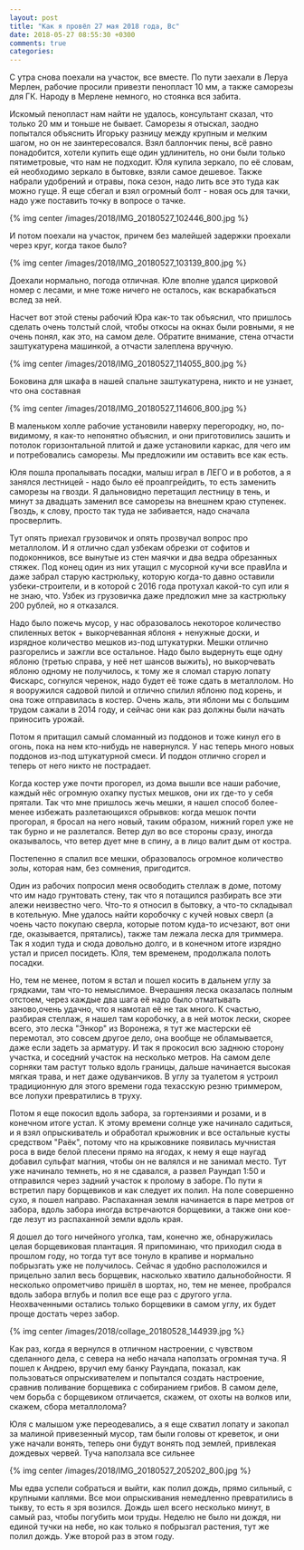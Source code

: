 ```yaml
---
layout: post
title: "Как я провёл 27 мая 2018 года, Вс"
date: 2018-05-27 08:55:30 +0300
comments: true
categories: 
---
```

С утра снова поехали на участок, все вместе. По пути заехали в Леруа Мерлен, рабочие просили привезти пенопласт 10 мм, а также саморезы для ГК. Народу в Мерлене немного, но стоянка вся забита.

Искомый пенопласт нам найти не удалось, консультант сказал, что только 20 мм и тоньше не бывает. Саморезы я отыскал, заодно попытался объяснить Игорьку разницу между крупным и мелким шагом, но он не заинтересовался. Взял баллончик пены, всё равно понадобится, хотели купить еще один удлинитель, но они были только пятиметровые, что нам не подходит. Юля купила зеркало, по её словам, ей необходимо зеркало в бытовке, взяли самое дешевое. Также набрали удобрений и отравы, пока сезон, надо лить все это туда как можно гуще. Я еще сбегал и взял огромный болт - новая ось для тачки, надо уже поставить точку в вопросе о тачке.

{% img center /images/2018/IMG_20180527_102446_800.jpg %}

И потом поехали на участок, причем без малейшей задержки проехали через круг, когда такое было? 

{% img center /images/2018/IMG_20180527_103139_800.jpg %}

Доехали нормально, погода отличная. Юле вполне удался цирковой номер с лесами, и мне тоже ничего не осталось, как вскарабкаться вслед за ней.

Насчет вот этой стены рабочий Юра как-то так объяснил, что пришлось сделать очень толстый слой, чтобы откосы на окнах были ровными, я не очень понял, как это, на самом деле. Обратите внимание, стена отчасти заштукатурена машинкой, а отчасти залеплена вручную.

{% img center /images/2018/IMG_20180527_114055_800.jpg %}

Боковина для шкафа в нашей спальне заштукатурена, никто и не узнает, что она составная

{% img center /images/2018/IMG_20180527_114606_800.jpg %}

В маленьком холле рабочие установили наверху перегородку, но, по-видимому, я как-то непонятно объяснил, и они приготовились зашить и потолок горизонтальной плитой и даже установили каркас, для чего им и потребовались саморезы. Мы предложили им оставить все как есть.

Юля пошла пропалывать посадки, малыш играл в ЛЕГО и в роботов, а я занялся лестницей - надо было её проапгрейдить, то есть заменить саморезы на гвозди. Я дальновидно перетащил лестницу в тень, и минут за двадцать заменил все саморезы на внешнем краю ступенек. Гвоздь, к слову, просто так туда не забивается, надо сначала просверлить. 

Тут опять приехал грузовичок и опять прозвучал вопрос про металлолом. И я отлично сдал узбекам обрезки от софитов и подоконников, все вынутые из стен маячки и два ведра обрезанных стяжек. Под конец один из них утащил с мусорной кучи все правИла и даже забрал старую кастрюльку, которую когда-то давно оставили узбеки-строители, и в которой с 2016 года протухал какой-то суп или я не знаю, что. Узбек из грузовичка даже предложил мне за кастрюльку 200 рублей, но я отказался.
 
Надо было пожечь мусор, у нас образовалось некоторое количество спиленных веток + выкорчеванная яблоня + ненужные доски, и изрядное количество мешков из-под штукатурки. Мешки отлично разгорелись и зажгли все остальное. Надо было выдернуть еще одну яблоню (третью справа, у неё нет шансов выжить), но выкорчевать яблоню одному не получилось, к тому же я сломал старую лопату Фискарс, согнулся черенок, надо будет её тоже сдать в металлолом. Но я вооружился садовой пилой и отлично спилил яблоню под корень, и она тоже отправилась в костер. Очень жаль, эти яблони мы с большим трудом сажали в 2014 году, и сейчас они как раз должны были начать приносить урожай.

Потом я притащил самый сломанный из поддонов и тоже кинул его в огонь, пока на нем кто-нибудь не навернулся. У нас теперь много новых поддонов из-под штукатурной смеси. И поддон отлично сгорел и теперь от него никто не пострадает.

Когда костер уже почти прогорел, из дома вышли все наши рабочие, каждый нёс огромную охапку пустых мешков, они их где-то у себя прятали. Так что мне пришлось жечь мешки, я нашел способ более-менее избежать разлетающихся обрывков: когда мешок почти прогорал, я бросал на него новый, таким образом, нижний горел уже не так бурно и не разлетался. Ветер дул во все стороны сразу, иногда оказывалось, что ветер дует мне в спину, а в лицо валит дым от костра.

Постепенно я спалил все мешки, образовалось огромное количество золы, которая нам, без сомнения, пригодится.

Один из рабочих попросил меня освободить стеллаж в доме, потому что им надо грунтовать стену, так что я потащился разбирать все эти алежи неизвестно чего. Что-то я относил в бытовку, а что-то складывал в котельную. Мне удалось найти коробочку с кучей новых сверл (а чоень часто покупаю сверла, которые потом куда-то исчезают, вот они где, оказывается, прятались), также там лежала леска для триммера. Так я ходил туда и сюда довольно долго, и в конечном итоге изрядно устал и присел посидеть. Юля, тем временем, продолжала полоть посадки.

Но, тем не менее, потом я встал и пошел косить в дальнем углу за грядками, там что-то немыслимое. Вчерашняя леска оказалась полным отстоем, через каждые два шага её надо было отматывать заново,очень удачно, что я намотал её не так много. К счастью, разбирая стеллаж, я нашел там коробочку, а в ней моток лески, скорее всего, это леска "Энкор" из Воронежа, я тут же мастерски её перемотал, это совсем другое дело, она вообще не обламывается, даже если задеть за арматуру. И так я прокосил всю заднюю сторону участка, и соседний участок на несколько метров. На самом деле сорняки там растут только вдоль границы, дальше начинается высокая мягкая трава, и нет даже одуванчиков. В углу за туалетом я устроил традиционную для этого времени года техасскую резню триммером, все лопухи превратились в труху.

Потом я еще покосил вдоль забора, за гортензиями и розами, и в конечном итоге устал. К этому времени солнце уже начинало садиться, и я взял опрыскиватель и обработал крыжовник и все остальные кусты средством "Раёк", потому что на крыжовнике появилась мучнистая роса в виде белой плесени прямо на ягодах, к нему я еще наугад добавил сульфат магния, чтобы он не валялся и не занимал место. Тут уже начинало темнеть, но я не сдавался, а развел Раундап 1:50 и отправился через задний участок к пролому в заборе. По пути я встретил пару борщевиков и как следует их полил. На поле совершенно сухо, я пошел направо. Распаханная земля начинается в паре метров от забора, вдоль забора иногда встречаются борщевики, а также они кое-где лезут из распаханной земли вдоль края.

Я дошел до того ничейного уголка, там, конечно же, обнаружилась целая борщевиковая плантация. Я припоминаю, что приходил сюда в прошлом году, но тогда тут все тонуло в крапиве и нормально побрызгать уже не получилось. Сейчас я удобно расположился и прицельно залил весь борщевик, насколько хватило дальнобойности. Я несколько опрометчиво пришёл в шортах, но, тем не менее, пробрался вдоль забора вглубь и полил все еще раз с другого угла. Неохваченными остались только борщевики в самом углу, их будет проще достать через забор.

{% img center /images/2018/collage_20180528_144939.jpg %}

Как раз, когда я вернулся в отличном настроении, с чувством сделанного дела, с севера на небо начала наползать огромная туча. Я пошел к Андрею, вручил ему банку Раундапа, показал, как пользоваться опрыскивателем и попытался создать настроение, сравнив поливание борщевика с собиранием грибов. В самом деле, чем борьба с борщевиком отличается, скажем, от охоты на волков или, скажем, сбора металлолома? 

Юля с малышом уже переодевались, а я еще схватил лопату и закопал за малиной привезенный мусор, там были головы от креветок, и они уже начали вонять, теперь они будут вонять под землей, привлекая дождевых червей. Туча наползала все сильнее

{% img center /images/2018/IMG_20180527_205202_800.jpg %}

Мы едва успели собраться и выйти, как полил дождь, прямо сильный, с крупными каплями. Все мои опрыскивания немедленно превратились в тыкву, то есть я зря возился. Дождь шел всего несколько минут, в самый раз, чтобы погубить мои труды. Неделю не было ни дождя, ни единой тучки на небе, но как только я побрызгал растения, тут же полил дождь. Уже второй раз в этом году.